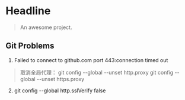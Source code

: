 # Headline

> An awesome project.

## Git Problems
1. Failed to connect to github.com port 443:connection timed out
> 取消全局代理：
git config --global --unset http.proxy
git config --global --unset https.proxy
2. git config --global http.sslVerify false